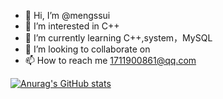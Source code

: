 - 👋 Hi, I’m @mengssui
- 👀 I’m interested in C++
- 🌱 I’m currently learning C++,system，MySQL
- 💞️ I’m looking to collaborate on 
- 📫 How to reach me 1711900861@qq.com

<!---
mengssui/mengssui is a ✨ special ✨ repository because its `README.md` (this file) appears on your GitHub profile.
You can click the Preview link to take a look at your changes.
--->
[![Anurag's GitHub stats](https://github-readme-stats.vercel.app/api?username=anuraghazra)](https://github.com/anuraghazra/github-readme-stats)
